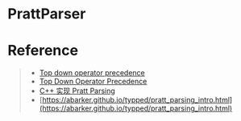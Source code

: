 # PrattParser

# Reference
> - [Top down operator precedence](https://dl.acm.org/doi/10.1145/512927.512931)
> - [Top Down Operator Precedence](https://crockford.com/javascript/tdop/tdop.html)
> - [C++ 实现 Pratt Parsing](https://bbkgl.github.io/2022/07/25/Pratt-Parsing/)
> - [https://abarker.github.io/typped/pratt_parsing_intro.html](https://abarker.github.io/typped/pratt_parsing_intro.html)
